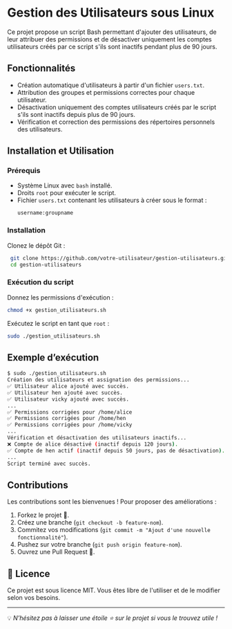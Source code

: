 # Gestion des Utilisateurs sous Linux

Ce projet propose un script Bash permettant d'ajouter des utilisateurs, de leur attribuer des permissions et de désactiver uniquement les comptes utilisateurs créés par ce script s'ils sont inactifs pendant plus de 90 jours.

##  Fonctionnalités

- Création automatique d'utilisateurs à partir d'un fichier `users.txt`.
- Attribution des groupes et permissions correctes pour chaque utilisateur.
- Désactivation uniquement des comptes utilisateurs créés par le script s'ils sont inactifs depuis plus de 90 jours.
- Vérification et correction des permissions des répertoires personnels des utilisateurs.

##  Installation et Utilisation

###  Prérequis
- Système Linux avec `bash` installé.
- Droits `root` pour exécuter le script.
- Fichier `users.txt` contenant les utilisateurs à créer sous le format :
  ```
  username:groupname
  ```

###  Installation
Clonez le dépôt Git :
```bash
 git clone https://github.com/votre-utilisateur/gestion-utilisateurs.git
 cd gestion-utilisateurs
```

###  Exécution du script
Donnez les permissions d'exécution :
```bash
chmod +x gestion_utilisateurs.sh
```
Exécutez le script en tant que `root` :
```bash
sudo ./gestion_utilisateurs.sh
```

##  Exemple d’exécution
```bash
$ sudo ./gestion_utilisateurs.sh
Création des utilisateurs et assignation des permissions...
✅ Utilisateur alice ajouté avec succès.
✅ Utilisateur hen ajouté avec succès.
✅ Utilisateur vicky ajouté avec succès.
...
✅ Permissions corrigées pour /home/alice
✅ Permissions corrigées pour /home/hen
✅ Permissions corrigées pour /home/vicky
...
Vérification et désactivation des utilisateurs inactifs...
❌ Compte de alice désactivé (inactif depuis 120 jours).
✅ Compte de hen actif (inactif depuis 50 jours, pas de désactivation).
...
Script terminé avec succès.
```

##  Contributions
Les contributions sont les bienvenues ! Pour proposer des améliorations :
1. Forkez le projet 📌.
2. Créez une branche (`git checkout -b feature-nom`).
3. Commitez vos modifications (`git commit -m "Ajout d'une nouvelle fonctionnalité"`).
4. Pushez sur votre branche (`git push origin feature-nom`).
5. Ouvrez une Pull Request 🚀.

## 📄 Licence
Ce projet est sous licence MIT. Vous êtes libre de l'utiliser et de le modifier selon vos besoins.

---
💡 *N’hésitez pas à laisser une étoile ⭐ sur le projet si vous le trouvez utile !*

